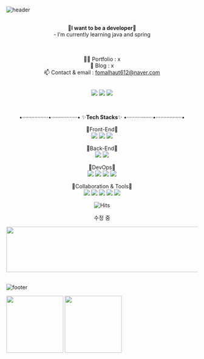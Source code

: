 ###

![header](https://capsule-render.vercel.app/api?type=waving&&color=gradient&height=100&section=header&fontSize=90)

<div align = "center">

<br/>
<strong>🌱I want to be a developer🌱</strong><br>
 - I’m currently learning java and spring 
 <br><br><br>

👩‍💻 Portfolio : x <br>
📝 Blog : x <br>
📫 Contact & email : fomalhaut612@naver.com<br><br>
 
  <a href="http://blog.-------.com/" target="_blank"><img src="https://img.shields.io/badge/Blog-9F55FF?style=flat&logo=Undertale&logoColor=white"/></a> <!--DD0B78-->
  <a href="mailto:fomalhaut612@naver.com" target="_blank"><img src="https://img.shields.io/badge/Naver-83B81A?style=flat-&logo=Naver&logoColor=white"/></a>
  <a href="mailto:fomalhaut6122@gmail.com" target="_blank"><img src="https://img.shields.io/badge/Gmail-EA4335?style=flat&logo=Gmail&logoColor=white"/></a>
  
 <br/>
<!--
[<img src='https://cdn.jsdelivr.net/npm/simple-icons@3.0.1/icons/github.svg' alt='github' height='35'>](https://github.com/eicosaa)  
-->
<!--<a href='https://archiveprogram.github.com/'><img src='https://raw.githubusercontent.com/acervenky/animated-github-badges/master/assets/acbadge.gif' width='30' height='30'></a>
<a href='https://docs.github.com/en/developers'><img src='https://raw.githubusercontent.com/acervenky/animated-github-badges/master/assets/devbadge.gif' width='30' height='30'></a> <a href='https://github.com/pricing'><img src='https://raw.githubusercontent.com/acervenky/animated-github-badges/master/assets/pro.gif' width='30' height='30'></a> <a href='https://stars.github.com/'><img src='https://raw.githubusercontent.com/acervenky/animated-github-badges/master/assets/starbadge.gif' width='30' height='30'></a> <a href='https://docs.github.com/en/github/supporting-the-open-source-community-with-github-sponsors'><img src='https://raw.githubusercontent.com/acervenky/animated-github-badges/master/assets/sponsorbadge.gif' width='30' height='30'></a> -->

 


•·················•·················• ✨<strong>Tech Stacks</strong>✨ •·················•·················•

 
 🖤Front-End🖤<br>
 <img src="https://img.shields.io/badge/HTML-E34F26?style=flat-square&logo=HTML5&logoColor=white"/>
 <img src="https://img.shields.io/badge/CSS-1572B6?style=flat-square&logo=CSS3&logoColor=white"/>
 <img src="https://img.shields.io/badge/JavaScript-F7DF1E?style=flat-square&logo=JavaScript&logoColor=white"/>
 <br>
 
 
 🤍Back-End🤍<br>
 <img src="https://img.shields.io/badge/JAVA-3776AB?style=flat-square&logo=Java&logoColor=white"/>
 <img src="https://img.shields.io/badge/Spring-092E20?style=flat-square&logo=Spring&logoColor=white"/>
 <br>
 
 
 🖤DevOps🖤<br>
 <img src="https://img.shields.io/badge/SqlDeveloper-FFCA28?style=flat-square&logo=Oracle&logoColor=white"/>
 <img src="https://img.shields.io/badge/MySQL-4479A1?style=flat-square&logo=MySQL&logoColor=white"/>
 <img src="https://img.shields.io/badge/Oracle-F80000?style=flat-square&logo=Oracle&logoColor=white"/>
 <img src="https://img.shields.io/badge/mariaDB-003545?style=flat-square&logo=mariaDB&logoColor=white"/>
 <br>
 
 
 🤍Collaboration & Tools🤍<br>
 <img src="https://img.shields.io/badge/Git-F05032?style=flat-square&logo=Git&logoColor=white"/>
 <img src="https://img.shields.io/badge/GitHub-181717?style=flat-square&logo=github&logoColor=white"/>
 <img src="https://img.shields.io/badge/tomcat-007396?style=flat-square&logo=Apache Tomcat&logoColor=white"/>
 <img src="https://img.shields.io/badge/SqlDeveloper-FFCA28?style=flat-square&logo=Oracle&logoColor=white"/>
 <img src="https://img.shields.io/badge/eclipse-2C2255?style=flat-square&logo=eclipse&logoColor=white"/> <!--B7178C-->
 <br>
 
 
<!--
 🖤Database🖤
<img src="https://img.shields.io/badge/MySQL-4479A1?style=flat&logo=MySQL&logoColor=black/>
<img src="https://img.shields.io/badge/Oracle-F80000?style=flat&logo=Oracle&logoColor=black"/>
-->
![Hits](https://hits.seeyoufarm.com/api/count/incr/badge.svg?url=https%3A%2F%2Fgithub.com%2Feicosaa%2Fhit-counter&count_bg=%239A6AFF&title_bg=%23555555&icon=apachespark.svg&icon_color=%23FFDD3C&title=hits&edge_flat=false)
 
 수정 중

 



<a href="https://www.gitanimals.org/en_US?utm_medium=image&utm_source=eicosaa&utm_content=line">
  <img
    src="https://render.gitanimals.org/lines/eicosaa?pet-id=702462668604518744"
    width="600"
    height="120"
  />
</a>
  
  
  
  

 
</div>

<br/>

![footer](https://capsule-render.vercel.app/api?type=waving&&color=gradient&height=100&section=footer&fontSize=90)

<img height="150px" src="https://github-readme-stats.vercel.app/api?username=eicosaa&hide_border=true&include_all_commits=true&count_private=true&line_height=24&theme=flag-india"/> <img height="150px" src="https://github-readme-stats.vercel.app/api/top-langs/?username=eicosaa&hide_border=true&card_width=320&layout=compact&langs_count=4&theme=flag-india"/>


<!--
   <a href="http://blog.-------.com/" target="_blank"><img src="https://img.shields.io/badge/Blog-DD0B78?style=flat-square&logo=GitHub%20Sponsors&logoColor=white"/></a>
   <a href="http://blog.-------.com/" target="_blank"><img src="https://img.shields.io/badge/Blog-DD0B78?style=flat-square&logo=Undertale&logoColor=white"/></a>

  <a href="mailto:fomalhaut612@naver.com" target="_blank"><img src="https://img.shields.io/badge/Naver-83B81A?style=flat-square&logo=Gmail&logoColor=white"/></a>
  <a href="mailto:fomalhaut6122@gmail.com" target="_blank"><img src="https://img.shields.io/badge/Gmail-EA4335?style=flat-square&logo=Gmail&logoColor=white"/></a>
  <a href="mailto:fomalhaut6122@gmail.com" target="_blank"><img src="https://img.shields.io/badge/fomalhaut6122@gmail.com-EA4335?style=flat-square&logo=Gmail&logoColor=white"/>   </a>
-->





